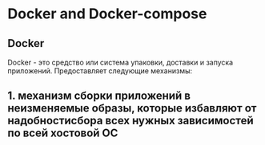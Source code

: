 # Docker and Docker-compose

## Docker

  Docker - это средство или система упаковки, доставки и запуска приложений.
  Предоставляет следующие механизмы:
  
  **1.**  механизм сборки приложений в неизменяемые образы, которые избавляют от надобностисбора всех нужных зависимостей по всей хостовой ОС
----------------------
